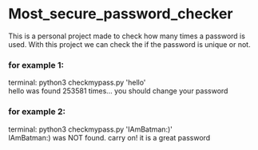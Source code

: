 # Most_secure_password_checker
This is a personal project made to check how many times a password is used. 
With this project we can check the if the password is unique or not.

### for example 1: 
terminal: python3 checkmypass.py 'hello'  
hello was found 253581 times... you should change your password
### for example 2:  
terminal: python3 checkmypass.py 'IAmBatman:)'  
IAmBatman:) was NOT found. carry on! it is a great password
  

